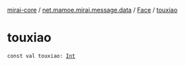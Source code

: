 [mirai-core](../../index.md) / [net.mamoe.mirai.message.data](../index.md) / [Face](index.md) / [touxiao](./touxiao.md)

# touxiao

`const val touxiao: `[`Int`](https://kotlinlang.org/api/latest/jvm/stdlib/kotlin/-int/index.html)